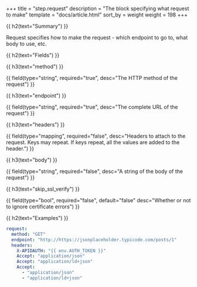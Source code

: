 +++
title = "step.request"
description = "The block specifying what request to make"
template = "docs/article.html"
sort_by = weight
weight = 198
+++


{{ h2(text="Summary") }}

Request specifies how to make the request - which endpoint to go to, what body to use, etc.

{{ h2(text="Fields") }}

{{ h3(text="method") }}

{{ field(type="string", required="true", desc="The HTTP method of the request") }}

{{ h3(text="endpoint") }}

{{ field(type="string", required="true", desc="The complete URL of the request") }}

{{ h3(text="headers") }}

{{ field(type="mapping", required="false", desc="Headers to attach to the request. Keys may repeat. If keys repeat, all the values are added to the header.") }}

{{ h3(text="body") }}

{{ field(type="string", required="false", desc="A string of the body of the request") }}

{{ h3(text="skip_ssl_verify") }}

{{ field(type="bool", required="false", default="false" desc="Whether or not to ignore certificate errors") }}

{{ h2(text="Examples") }}

```yaml
request:
  method: "GET"
  endpoint: "http://https://jsonplaceholder.typicode.com/posts/1"
  headers:
    X-APIDAUTH: "{{ env.AUTH_TOKEN }}"
    Accept: "application/json"
    Accept: "application/ld+json"
    Accept:
      - "application/json"
      - "application/ld+json"
```